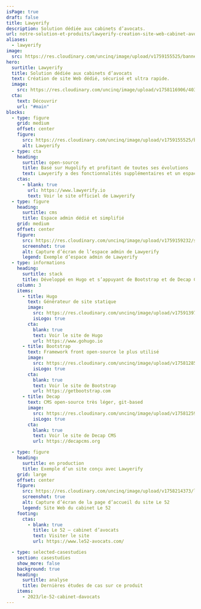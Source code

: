 ```yaml
---
isPage: true
draft: false
title: Lawyerify
description: Solution dédiée aux cabinets d’avocats.
url: notre-solution-et-produits/lawyerify-creation-site-web-cabinet-avocat
aliases:
  - lawyerify
image:
  src: https://res.cloudinary.com/uncinq/image/upload/v1759155525/banner-lawyerify_okamda.png
hero:
  surtitle: Lawyerify
  title: Solution dédiée aux cabinets d’avocats
  text: Création de site Web dédié, sécurisé et ultra rapide.
  image:
    src: https://res.cloudinary.com/uncinq/image/upload/v1758116906/403.Lawyer_h8jf76.svg
  cta:
    text: Découvrir
    url: "#main"
blocks:
  - type: figure
    grid: medium
    offset: center
    figure:
      src: https://res.cloudinary.com/uncinq/image/upload/v1759155525/banner-lawyerify_okamda.png
      alt: Lawyerify
  - type: cta
    heading:
      surtitle: open-source
      title: Basé sur Hugolify et profitant de toutes ses évolutions
      text: Lawyerify a des fonctionnalités supplémentaires et un espace admin dédié à l’univers du métier d’avocat.
    ctas:
      - blank: true
        url: https://www.lawyerify.io
        text: Voir le site officiel de Lawyerify
  - type: figure
    heading:
      surtitle: cms
      title: Espace admin dédié et simplifié
    grid: medium
    offset: center
    figure:
      src: https://res.cloudinary.com/uncinq/image/upload/v1759159232/screenshot-lawyerify-decapcms-home_effzes.png
      screenshot: true
      alt: Capture d’écran de l’espace admin de Lawyerify
      legend: Exemple d’espace admin de Lawyerify
  - type: informations
    heading:
      surtitle: stack
      title: Développé en Hugo et s’appuyant de Bootstrap et de Decap CMS
    column: 3
    items:
      - title: Hugo
        text: Générateur de site statique
        image:
          src: https://res.cloudinary.com/uncinq/image/upload/v1759139728/logo-hugo_mpfc7g.svg
          isLogo: true
        cta:
          blank: true
          text: Voir le site de Hugo
          url: https://www.gohugo.io
      - title: Bootstrap
        text: Framework front open-source le plus utilisé
        image:
          src: https://res.cloudinary.com/uncinq/image/upload/v1758128591/logo-bootstrap-5_h3gtgt.svg
          isLogo: true
        cta:
          blank: true
          text: Voir le site de Bootstrap
          url: https://getbootstrap.com
      - title: Decap
        text: CMS open-source très léger, git-based
        image:
          src: https://res.cloudinary.com/uncinq/image/upload/v1758125974/logo-decap-cms_s1xnvt.svg
          isLogo: true
        cta:
          blank: true
          text: Voir le site de Decap CMS
          url: https://decapcms.org

  - type: figure
    heading:
      surtitle: en production
      title: Exemple d’un site conçu avec Lawyerify
    grid: large
    offset: center
    figure:
      src: https://res.cloudinary.com/uncinq/image/upload/v1758214373/le52-avocats_fgw5on.png
      screenshot: true
      alt: Capture d’écran de la page d’accueil du site Le 52
      legend: Site Web du cabinet Le 52
    footing:
      ctas:
        - blank: true
          title: Le 52 – cabinet d’avocats
          text: Visiter le site
          url: https://www.le52-avocats.com/

  - type: selected-casestudies
    section: casestudies
    show_more: false
    background: true
    heading:
      surtitle: analyse
      title: Dernières études de cas sur ce produit
    items:
      - 2023/le-52-cabinet-davocats
---
```

